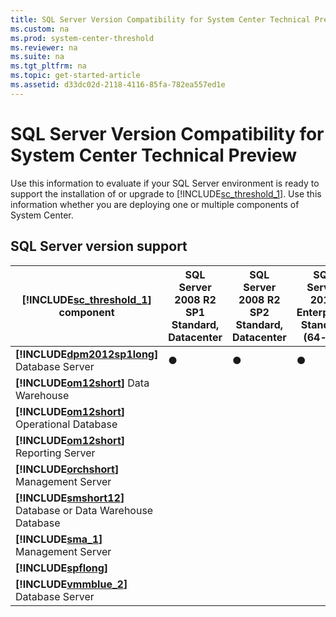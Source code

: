 ```yaml
---
title: SQL Server Version Compatibility for System Center Technical Preview
ms.custom: na
ms.prod: system-center-threshold
ms.reviewer: na
ms.suite: na
ms.tgt_pltfrm: na
ms.topic: get-started-article
ms.assetid: d33dc02d-2118-4116-85fa-782ea557ed1e
---
```

# SQL Server Version Compatibility for System Center Technical Preview
Use this information to evaluate if your SQL Server environment is ready to support the installation of or upgrade to [!INCLUDE[sc_threshold_1](./Token/sc_threshold_1_md.md)]. Use this information whether you are deploying one or multiple components of System Center.

## SQL Server version support

|**[!INCLUDE[sc_threshold_1](./Token/sc_threshold_1_md.md)]** component|SQL Server 2008 R2 SP1 Standard, Datacenter|SQL Server 2008 R2 SP2 Standard, Datacenter|SQL Server 2012 Enterprise, Standard \(64\-bit\)|SQL Server 2012 SP1 Enterprise, Standard \(64\-bit\)|SQL Server 2012 SP2 Enterprise, Standard \(64 bit\)|SQL Server 2014 Enterprise, Standard \(64\-bit\)|SQL Server 2014 SP1 Enterprise, Standard \(64\-bit\)|SQL Server 2016 RC1, Enterprise, Standard  (64\-bit\)|
|-------------------------------------------------------------------|-----------------------------------------------|-----------------------------------------------|----------------------------------------------------|--------------------------------------------------------|-------------------------------------------------------|----------------------------------------------------|--------------------------------------------------------|------------------------------------------------|
|**[!INCLUDE[dpm2012sp1long](./Token/dpm2012sp1long_md.md)]** Database Server|●|●|●|●|●|●|||
|**[!INCLUDE[om12short](./Token/om12short_md.md)]** Data Warehouse|||||●|●|●|●|
|**[!INCLUDE[om12short](./Token/om12short_md.md)]** Operational Database|||||●|●|●|●|
|**[!INCLUDE[om12short](./Token/om12short_md.md)]** Reporting Server|||||●|●|●|●|
|**[!INCLUDE[orchshort](./Token/orchshort_md.md)]** Management Server|||||●|●|●|●|
|**[!INCLUDE[smshort12](./Token/smshort12_md.md)]** Database or Data Warehouse Database|||||●|●|●|●|
|**[!INCLUDE[sma_1](./Token/sma_1_md.md)]** Management Server|||||●|●|●|●|
|**[!INCLUDE[spflong](./Token/spflong_md.md)]**|||||●|●|●|●|
|**[!INCLUDE[vmmblue_2](./Token/vmmblue_2_md.md)]** Database Server|||||●|●|●|●|


